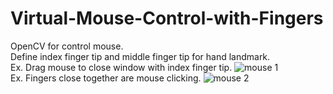 # Virtual-Mouse-Control-with-Fingers
OpenCV for control mouse.
<br />
Define index finger tip and middle finger tip for hand landmark.
<br />
Ex. Drag mouse to close window with index finger tip.
![mouse 1](https://user-images.githubusercontent.com/37103032/182308593-6e821ddd-bf9e-4154-a215-b090c4684438.png)
<br />
Ex. Fingers close together are mouse clicking.
![mouse 2](https://user-images.githubusercontent.com/37103032/182308622-92583317-a8e5-408e-8ab6-725efa53da05.png)
